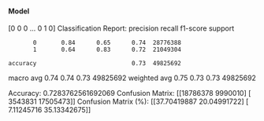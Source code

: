 #### Model
[0 0 0 ... 0 1 0]
Classification Report:
              precision    recall  f1-score   support

           0       0.84      0.65      0.74  28776388
           1       0.64      0.83      0.72  21049304

    accuracy                           0.73  49825692
   macro avg       0.74      0.74      0.73  49825692
weighted avg       0.75      0.73      0.73  49825692

Accuracy: 0.7283762561692069
Confusion Matrix:
[[18786378  9990010]
 [ 3543831 17505473]]
Confusion Matrix (%):
[[37.70419887 20.04991722]
 [ 7.11245716 35.13342675]]
